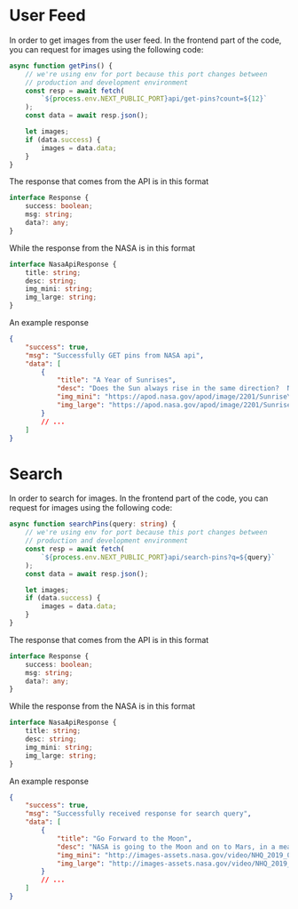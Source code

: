 # User Feed

In order to get images from the user feed. In the frontend part of the code, you can request for images using the following code:

```typescript
async function getPins() {
	// we're using env for port because this port changes between
	// production and development environment
	const resp = await fetch(
		`${process.env.NEXT_PUBLIC_PORT}api/get-pins?count=${12}`
	);
	const data = await resp.json();

	let images;
	if (data.success) {
		images = data.data;
	}
}
```

The response that comes from the API is in this format

```typescript
interface Response {
	success: boolean;
	msg: string;
	data?: any;
}
```

While the response from the NASA is in this format

```typescript
interface NasaApiResponse {
	title: string;
	desc: string;
	img_mini: string;
	img_large: string;
}
```

An example response

```json
{
	"success": true,
	"msg": "Successfully GET pins from NASA api",
	"data": [
		{
			"title": "A Year of Sunrises",
			"desc": "Does the Sun always rise in the same direction?  No.  As the months change, the direction toward the rising Sun changes, too.  The featured image shows the direction of sunrise every month during 2021 as seen from the city of Edmonton, Alberta, Canada. The camera in the image is always facing due east, with north toward the left and south toward the right.  As shown in an accompanying video, the top image was taken in 2020 December, while the bottom image was captured in 2021 December, making 13 images in total. Although the Sun always rises in the east in general, it rises furthest to the south of east near the December solstice, and furthest north of east near the June solstice. In many countries, the December Solstice is considered an official change in season: for example the first day of winter in the North.  Solar heating and stored energy in the Earth's surface and atmosphere are near their lowest during winter, making the winter season the coldest of the year.    Status Updates: Deploying the James Webb Space Telescope",
			"img_mini": "https://apod.nasa.gov/apod/image/2201/SunriseYear_Vanzella_960.jpg",
			"img_large": "https://apod.nasa.gov/apod/image/2201/SunriseYear_Vanzella_2400.jpg"
		}
		// ...
	]
}
```

# Search

In order to search for images. In the frontend part of the code, you can request for images using the following code:

```typescript
async function searchPins(query: string) {
	// we're using env for port because this port changes between
	// production and development environment
	const resp = await fetch(
		`${process.env.NEXT_PUBLIC_PORT}api/search-pins?q=${query}`
	);
	const data = await resp.json();

	let images;
	if (data.success) {
		images = data.data;
	}
}
```

The response that comes from the API is in this format

```typescript
interface Response {
	success: boolean;
	msg: string;
	data?: any;
}
```

While the response from the NASA is in this format

```typescript
interface NasaApiResponse {
	title: string;
	desc: string;
	img_mini: string;
	img_large: string;
}
```

An example response

```json
{
	"success": true,
	"msg": "Successfully received response for search query",
	"data": [
		{
			"title": "Go Forward to the Moon",
			"desc": "NASA is going to the Moon and on to Mars, in a measured, sustainable way. Working with U.S. companies and international partners, NASA will push the boundaries of human exploration forward to the Moon. NASA is working to establish a permanent human presence on the Moon within the next decade to uncover new scientific discoveries and lay the foundation for private companies to build a lunar economy.  Right now, NASA is taking steps to begin this next era of exploration. #Moon2Mars  Learn more at: https://www.nasa.gov/moontomars",
			"img_mini": "http://images-assets.nasa.gov/video/NHQ_2019_0311_Go Forward to the Moon/NHQ_2019_0311_Go Forward to the Moon~small.jpg",
			"img_large": "http://images-assets.nasa.gov/video/NHQ_2019_0311_Go Forward to the Moon/NHQ_2019_0311_Go Forward to the Moon~large.jpg"
		}
		// ...
	]
}
```
